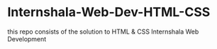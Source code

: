 # Internshala-Web-Dev-HTML-CSS
this repo consists of the solution to HTML &amp; CSS Internshala Web Development 
